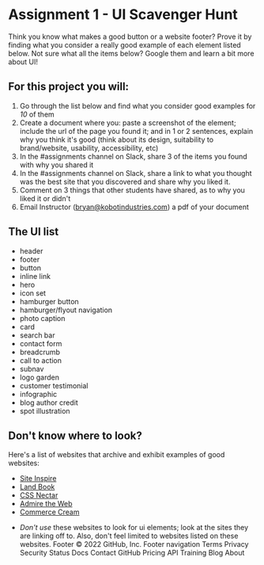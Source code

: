 # Assignment 1 - UI Scavenger Hunt
Think you know what makes a good button or a website footer? Prove it by finding what you consider a really good example of each element listed below. Not sure what all the items below? Google them and learn a bit more about UI!
## For this project you will:
1. Go through the list below and find what you consider good examples for *10* of them  
2. Create a document where you: paste a screenshot of the element; include the url of the page you found it; and in 1 or 2 sentences, explain why you think it's good (think about its design, suitability to brand/website, usability, accessibility, etc)  
3. In the #assignments channel on Slack, share 3 of the items you found with why you shared it  
4. In the #assignments channel on Slack, share a link to what you thought was the best site that you discovered and share why you liked it.  
5. Comment on 3 things that other students have shared, as to why you liked it or didn't  
6. Email Instructor (bryan@kobotindustries.com) a pdf of your document

## The UI list
- header  
- footer  
- button  
- inline link  
- hero  
- icon set  
- hamburger button  
- hamburger/flyout navigation  
- photo caption  
- card  
- search bar  
- contact form  
- breadcrumb  
- call to action  
- subnav  
- logo garden  
- customer testimonial  
- infographic  
- blog author credit  
- spot illustration  

## Don't know where to look?
Here's a list of websites that archive and exhibit examples of good websites:
- [Site Inspire](https://www.siteinspire.com/)   
- [Land Book](https://land-book.com/)  
- [CSS Nectar](https://cssnectar.com/)  
- [Admire the Web](https://www.admiretheweb.com/)  
- [Commerce Cream](https://commercecream.com/)  

* *Don't use* these websites to look for ui elements; look at the sites they are linking off to. Also, don't feel limited to websites listed on these websites.
Footer
© 2022 GitHub, Inc.
Footer navigation
Terms
Privacy
Security
Status
Docs
Contact GitHub
Pricing
API
Training
Blog
About
